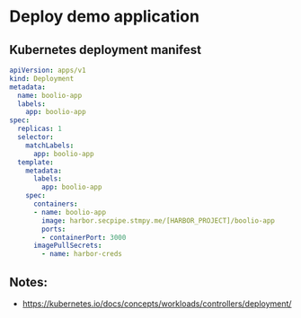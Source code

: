 # Deploy demo application

## Kubernetes deployment manifest

```yaml
apiVersion: apps/v1
kind: Deployment
metadata:
  name: boolio-app
  labels:
    app: boolio-app
spec:
  replicas: 1
  selector:
    matchLabels:
      app: boolio-app
  template:
    metadata:
      labels:
        app: boolio-app
    spec:
      containers:
      - name: boolio-app
        image: harbor.secpipe.stmpy.me/[HARBOR_PROJECT]/boolio-app
        ports:
        - containerPort: 3000
      imagePullSecrets:
        - name: harbor-creds
```

## Notes:
- https://kubernetes.io/docs/concepts/workloads/controllers/deployment/